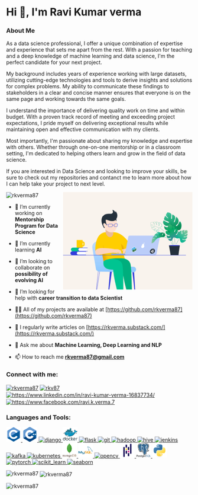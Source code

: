 <!--img align="center" alt="coding" width="1500" height="400" src="https://github.com/rkverma87/rkverma87/blob/main/banner.gif"-->
<h1 align="left">Hi 👋, I'm Ravi Kumar verma</h1>
<h3 align="left">About Me</h3>
<p aligh="left">As a data science professional, I offer a unique combination of expertise and experience that sets me apart from the rest. With a passion for teaching and a deep knowledge of machine learning and data science, I'm the perfect candidate for your next project.

My background includes years of experience working with large datasets, utilizing cutting-edge technologies and tools to derive insights and solutions for complex problems. My ability to communicate these findings to stakeholders in a clear and concise manner ensures that everyone is on the same page and working towards the same goals.

I understand the importance of delivering quality work on time and within budget. With a proven track record of meeting and exceeding project expectations, I pride myself on delivering exceptional results while maintaining open and effective communication with my clients.

Most importantly, I'm passionate about sharing my knowledge and expertise with others. Whether through one-on-one mentorship or in a classroom setting, I'm dedicated to helping others learn and grow in the field of data science.

If you are interested in Data Science and looking to improve your skills, be sure to check out my repositories and contanct me to learn more about how I can help take your project to next level.</p>

<img align="right" alt="coding" width="350" src="https://github.com/rkverma87/rkverma87/blob/main/dsgif.gif">

<p align="left"> <img src="https://komarev.com/ghpvc/?username=rkverma87&label=Profile%20views&color=0e75b6&style=flat" alt="rkverma87" /> </p>

- 🔭 I’m currently working on **Mentorship Program for Data Science**

- 🌱 I’m currently learning **AI**

- 👯 I’m looking to collaborate on **possibility of evolving AI**

- 🤝 I’m looking for help with **career transition to data Scientist**

- 👨‍💻 All of my projects are available at [https://github.com/rkverma87](https://github.com/rkverma87)

- 📝 I regularly write articles on [https://rkverma.substack.com/](https://rkverma.substack.com/)

- 💬 Ask me about **Machine Learning, Deep Learning and NLP**

- 📫 How to reach me **rkverma87@gmail.com**

<h3 align="left">Connect with me:</h3>
<p align="left">
<a href="https://dev.to/rkverma87" target="blank"><img align="center" src="https://raw.githubusercontent.com/rahuldkjain/github-profile-readme-generator/master/src/images/icons/Social/devto.svg" alt="rkverma87" height="30" width="40" /></a>
<a href="https://twitter.com/rkv87" target="blank"><img align="center" src="https://raw.githubusercontent.com/rahuldkjain/github-profile-readme-generator/master/src/images/icons/Social/twitter.svg" alt="rkv87" height="30" width="40" /></a>
<a href="https://linkedin.com/in/https://www.linkedin.com/in/ravi-kumar-verma-16837734/" target="blank"><img align="center" src="https://raw.githubusercontent.com/rahuldkjain/github-profile-readme-generator/master/src/images/icons/Social/linked-in-alt.svg" alt="https://www.linkedin.com/in/ravi-kumar-verma-16837734/" height="30" width="40" /></a>
<a href="https://fb.com/https://www.facebook.com/ravi.k.verma.7" target="blank"><img align="center" src="https://raw.githubusercontent.com/rahuldkjain/github-profile-readme-generator/master/src/images/icons/Social/facebook.svg" alt="https://www.facebook.com/ravi.k.verma.7" height="30" width="40" /></a>
</p>

<h3 align="left">Languages and Tools:</h3>
<p align="left"> <a href="https://www.cprogramming.com/" target="_blank" rel="noreferrer"> <img src="https://raw.githubusercontent.com/devicons/devicon/master/icons/c/c-original.svg" alt="c" width="40" height="40"/> </a> <a href="https://www.w3schools.com/cpp/" target="_blank" rel="noreferrer"> <img src="https://raw.githubusercontent.com/devicons/devicon/master/icons/cplusplus/cplusplus-original.svg" alt="cplusplus" width="40" height="40"/> </a> <a href="https://www.djangoproject.com/" target="_blank" rel="noreferrer"> <img src="https://cdn.worldvectorlogo.com/logos/django.svg" alt="django" width="40" height="40"/> </a> <a href="https://www.docker.com/" target="_blank" rel="noreferrer"> <img src="https://raw.githubusercontent.com/devicons/devicon/master/icons/docker/docker-original-wordmark.svg" alt="docker" width="40" height="40"/> </a> <a href="https://flask.palletsprojects.com/" target="_blank" rel="noreferrer"> <img src="https://www.vectorlogo.zone/logos/pocoo_flask/pocoo_flask-icon.svg" alt="flask" width="40" height="40"/> </a> <a href="https://git-scm.com/" target="_blank" rel="noreferrer"> <img src="https://www.vectorlogo.zone/logos/git-scm/git-scm-icon.svg" alt="git" width="40" height="40"/> </a> <a href="https://hadoop.apache.org/" target="_blank" rel="noreferrer"> <img src="https://www.vectorlogo.zone/logos/apache_hadoop/apache_hadoop-icon.svg" alt="hadoop" width="40" height="40"/> </a> <a href="https://hive.apache.org/" target="_blank" rel="noreferrer"> <img src="https://www.vectorlogo.zone/logos/apache_hive/apache_hive-icon.svg" alt="hive" width="40" height="40"/> </a> <a href="https://www.jenkins.io" target="_blank" rel="noreferrer"> <img src="https://www.vectorlogo.zone/logos/jenkins/jenkins-icon.svg" alt="jenkins" width="40" height="40"/> </a> <a href="https://kafka.apache.org/" target="_blank" rel="noreferrer"> <img src="https://www.vectorlogo.zone/logos/apache_kafka/apache_kafka-icon.svg" alt="kafka" width="40" height="40"/> </a> <a href="https://kubernetes.io" target="_blank" rel="noreferrer"> <img src="https://www.vectorlogo.zone/logos/kubernetes/kubernetes-icon.svg" alt="kubernetes" width="40" height="40"/> </a> <a href="https://www.mongodb.com/" target="_blank" rel="noreferrer"> <img src="https://raw.githubusercontent.com/devicons/devicon/master/icons/mongodb/mongodb-original-wordmark.svg" alt="mongodb" width="40" height="40"/> </a> <a href="https://www.mysql.com/" target="_blank" rel="noreferrer"> <img src="https://raw.githubusercontent.com/devicons/devicon/master/icons/mysql/mysql-original-wordmark.svg" alt="mysql" width="40" height="40"/> </a> <a href="https://opencv.org/" target="_blank" rel="noreferrer"> <img src="https://www.vectorlogo.zone/logos/opencv/opencv-icon.svg" alt="opencv" width="40" height="40"/> </a> <a href="https://pandas.pydata.org/" target="_blank" rel="noreferrer"> <img src="https://raw.githubusercontent.com/devicons/devicon/2ae2a900d2f041da66e950e4d48052658d850630/icons/pandas/pandas-original.svg" alt="pandas" width="40" height="40"/> </a> <a href="https://www.postgresql.org" target="_blank" rel="noreferrer"> <img src="https://raw.githubusercontent.com/devicons/devicon/master/icons/postgresql/postgresql-original-wordmark.svg" alt="postgresql" width="40" height="40"/> </a> <a href="https://www.python.org" target="_blank" rel="noreferrer"> <img src="https://raw.githubusercontent.com/devicons/devicon/master/icons/python/python-original.svg" alt="python" width="40" height="40"/> </a> <a href="https://pytorch.org/" target="_blank" rel="noreferrer"> <img src="https://www.vectorlogo.zone/logos/pytorch/pytorch-icon.svg" alt="pytorch" width="40" height="40"/> </a> <a href="https://scikit-learn.org/" target="_blank" rel="noreferrer"> <img src="https://upload.wikimedia.org/wikipedia/commons/0/05/Scikit_learn_logo_small.svg" alt="scikit_learn" width="40" height="40"/> </a> <a href="https://seaborn.pydata.org/" target="_blank" rel="noreferrer"> <img src="https://seaborn.pydata.org/_images/logo-mark-lightbg.svg" alt="seaborn" width="40" height="40"/> </a> </p>

<p><img align="left" src="https://github-readme-stats.vercel.app/api/top-langs?username=rkverma87&show_icons=true&locale=en&layout=compact" alt="rkverma87" /></p>

<p>&nbsp;<img align="center" src="https://github-readme-stats.vercel.app/api?username=rkverma87&show_icons=true&locale=en" alt="rkverma87" /></p>

<p><img align="center" src="https://github-readme-streak-stats.herokuapp.com/?user=rkverma87&" alt="rkverma87" /></p>
